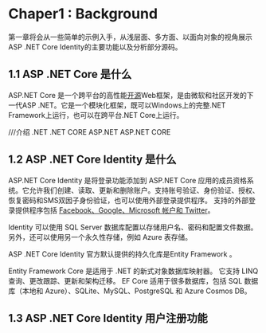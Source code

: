 # Chaper1 : Background

第一章将会从一些简单的示例入手，从浅层面、多方面、以面向对象的视角展示ASP .NET Core Identity的主要功能以及分析部分源码。

## 1.1 ASP .NET Core 是什么

ASP.NET Core 是一个跨平台的高性能[开源](https://github.com/dotnet/aspnetcore)Web框架，是由微软和社区开发的下一代ASP .NET。它是一个模块化框架，既可以Windows上的完整.NET Framework上运行，也可以在跨平台.NET Core上运行。

///介绍 .NET .NET CORE ASP.NET ASP.NET CORE

## 1.2 ASP .NET Core Identity 是什么

ASP.NET Core Identity 是将登录功能添加到 ASP.NET Core 应用的成员资格系统。它允许我们创建、读取、更新和删除账户。支持账号验证、身份验证、授权、恢复密码和SMS双因子身份验证，也可以使用外部登录提供程序。 支持的外部登录提供程序包括 [Facebook、Google、Microsoft 帐户和 Twitter](https://docs.microsoft.com/zh-CN/aspnet/core/security/authentication/social/?view=aspnetcore-2.2)。

Identity 可以使用 SQL Server 数据库配置以存储用户名、密码和配置文件数据。 另外，还可以使用另一个永久性存储，例如 Azure 表存储。

ASP .NET Core Identity 官方默认提供的持久化库是Entity Framework 。

Entity Framework Core 是适用于 .NET 的新式对象数据库映射器。 它支持 LINQ 查询、更改跟踪、更新和架构迁移。 EF Core 适用于很多数据库，包括 SQL 数据库（本地和 Azure）、SQLite、MySQL、PostgreSQL 和 Azure Cosmos DB。



## 1.3 ASP .NET Core Identity 用户注册功能

